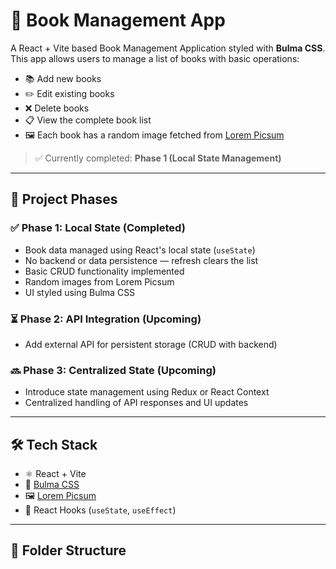 # 📘 Book Management App

A React + Vite based Book Management Application styled with **Bulma CSS**.  
This app allows users to manage a list of books with basic operations:

- 📚 Add new books
- ✏️ Edit existing books
- ❌ Delete books
- 📋 View the complete book list
- 🖼️ Each book has a random image fetched from [Lorem Picsum](https://picsum.photos)

> ✅ Currently completed: **Phase 1 (Local State Management)**

---

## 🚀 Project Phases

### ✅ Phase 1: Local State (Completed)

- Book data managed using React's local state (`useState`)
- No backend or data persistence — refresh clears the list
- Basic CRUD functionality implemented
- Random images from Lorem Picsum
- UI styled using Bulma CSS

### ⏳ Phase 2: API Integration (Upcoming)

- Add external API for persistent storage (CRUD with backend)

### 🔜 Phase 3: Centralized State (Upcoming)

- Introduce state management using Redux or React Context
- Centralized handling of API responses and UI updates

---

## 🛠️ Tech Stack

- ⚛️ React + Vite
- 🎨 [Bulma CSS](https://bulma.io/)
- 🖼️ [Lorem Picsum](https://picsum.photos)
- 🧠 React Hooks (`useState`, `useEffect`)

---

## 📁 Folder Structure
